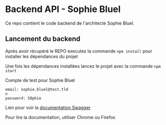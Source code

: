 # Backend API - Sophie Bluel

Ce repo contient le code backend de l'architecte Sophie Bluel. 

## Lancement du backend

Après avoir récupéré le REPO executez la commande `npm install` pour installer les dépendances du projet

Une fois les dépendances installées lancez le projet avec la commande `npm start`

Compte de test pour Sophie Bluel

```
email: sophie.bluel@test.tld
n
password: S0phie 
```
Lien pour voir la
[documentation Swagger](http://localhost:5678/api-docs/)

Pour lire la documentation, utiliser Chrome ou Firefox

